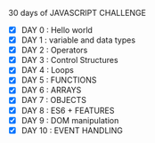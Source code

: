 30 days of JAVASCRIPT CHALLENGE
-[x] DAY 0 : Hello world
-[x] DAY 1 : variable and data types 
-[x] DAY 2 : Operators
-[x] DAY 3 : Control Structures
-[x] DAY 4 : Loops
-[x] DAY 5 : FUNCTIONS
-[x] DAY 6 : ARRAYS
-[x] DAY 7 : OBJECTS
-[x] DAY 8 : ES6 + FEATURES
-[x] DAY 9 : DOM manipulation
-[x] DAY 10 : EVENT HANDLING
